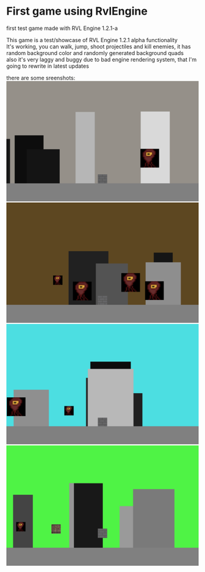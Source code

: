 # First game using RvlEngine
first test game made with RVL Engine 1.2.1-a

This game is a test/showcase of RVL Engine 1.2.1 alpha functionality <br>
It's working, you can walk, jump, shoot projectiles and kill enemies, it has random background color and randomly generated background quads <br>
also it's very laggy and buggy due to bad engine rendering system, that I'm going to rewrite in latest updates <br>

there are some sreenshots:
![](https://github.com/ravil-efndiev/Game-RvlEngine/blob/main/scr1.png "")
![](https://github.com/ravil-efndiev/Game-RvlEngine/blob/main/scr2.png "")
![](https://github.com/ravil-efndiev/Game-RvlEngine/blob/main/scr3.png "")
![](https://github.com/ravil-efndiev/Game-RvlEngine/blob/main/scr4.png "")
